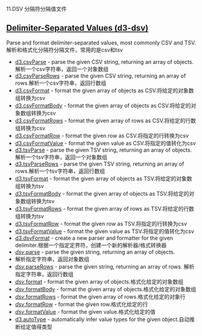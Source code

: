 11.DSV 分隔符分隔值文件 
## [](https://github.com/d3/d3/blob/main/API.md#delimiter-separated-values-d3-dsv)[Delimiter-Separated Values (d3-dsv)](https://github.com/d3/d3-dsv/tree/v3.0.1)

Parse and format delimiter-separated values, most commonly CSV and TSV.
解析和格式化分隔符分隔文件，常用的是csv和tsv

-   [d3.csvParse](https://github.com/d3/d3-dsv/blob/v3.0.1/README.md#csvParse) - parse the given CSV string, returning an array of objects.解析一个csv字符串，返回一个对象数组
-   [d3.csvParseRows](https://github.com/d3/d3-dsv/blob/v3.0.1/README.md#csvParseRows) - parse the given CSV string, returning an array of rows.解析一个csv字符串，返回行数组
-   [d3.csvFormat](https://github.com/d3/d3-dsv/blob/v3.0.1/README.md#csvFormat) - format the given array of objects as CSV.将给定的对象数组转换为csv
-   [d3.csvFormatBody](https://github.com/d3/d3-dsv/blob/v3.0.1/README.md#csvFormatBody) - format the given array of objects as CSV.将给定的对象数组转换为csv
-   [d3.csvFormatRows](https://github.com/d3/d3-dsv/blob/v3.0.1/README.md#csvFormatRows) - format the given array of rows as CSV.将给定的行数组转换为csv
-   [d3.csvFormatRow](https://github.com/d3/d3-dsv/blob/v3.0.1/README.md#csvFormatRow) - format the given row as CSV.将指定的行转换为csv
-   [d3.csvFormatValue](https://github.com/d3/d3-dsv/blob/v3.0.1/README.md#csvFormatValue) - format the given value as CSV.将指定的值转化为csv
-   [d3.tsvParse](https://github.com/d3/d3-dsv/blob/v3.0.1/README.md#tsvParse) - parse the given TSV string, returning an array of objects.解析一个tsv字符串，返回一个对象数组
-   [d3.tsvParseRows](https://github.com/d3/d3-dsv/blob/v3.0.1/README.md#tsvParseRows) - parse the given TSV string, returning an array of rows.解析一个tsv字符串，返回行数组
-   [d3.tsvFormat](https://github.com/d3/d3-dsv/blob/v3.0.1/README.md#tsvFormat) - format the given array of objects as TSV.将给定的对象数组转换为tsv
-   [d3.tsvFormatBody](https://github.com/d3/d3-dsv/blob/v3.0.1/README.md#tsvFormatBody) - format the given array of objects as TSV.将给定的对象数组转换为tsv
-   [d3.tsvFormatRows](https://github.com/d3/d3-dsv/blob/v3.0.1/README.md#tsvFormatRows) - format the given array of rows as TSV.将给定的行数组转换为tsv
-   [d3.tsvFormatRow](https://github.com/d3/d3-dsv/blob/v3.0.1/README.md#tsvFormatRow) - format the given row as TSV.将指定的行转换为csv
-   [d3.tsvFormatValue](https://github.com/d3/d3-dsv/blob/v3.0.1/README.md#tsvFormatValue) - format the given value as TSV.将指定的值转化为csv
-   [d3.dsvFormat](https://github.com/d3/d3-dsv/blob/v3.0.1/README.md#dsvFormat) - create a new parser and formatter for the given delimiter.根据一个指定定界符，创建一个新的解析器/格式转换器
-   [*dsv*.parse](https://github.com/d3/d3-dsv/blob/v3.0.1/README.md#dsv_parse) - parse the given string, returning an array of objects.
-   解析指定字符串，返回对象数组
-   [*dsv*.parseRows](https://github.com/d3/d3-dsv/blob/v3.0.1/README.md#dsv_parseRows) - parse the given string, returning an array of rows. 解析指定字符串，返回行数组
-   [*dsv*.format](https://github.com/d3/d3-dsv/blob/v3.0.1/README.md#dsv_format) - format the given array of objects.格式化给定的对象数组
-   [*dsv*.formatBody](https://github.com/d3/d3-dsv/blob/v3.0.1/README.md#dsv_formatBody) - format the given array of objects.格式化给定的对象数组
-   [*dsv*.formatRows](https://github.com/d3/d3-dsv/blob/v3.0.1/README.md#dsv_formatRows) - format the given array of rows.格式化给定的对象行
-   [*dsv*.formatRow](https://github.com/d3/d3-dsv/blob/v3.0.1/README.md#dsv_formatRow) - format the given row.格式化给定的行
-   [*dsv*.formatValue](https://github.com/d3/d3-dsv/blob/v3.0.1/README.md#dsv_formatValue) - format the given value.格式化给定的值
-   [d3.autoType](https://github.com/d3/d3-dsv/blob/v3.0.1/README.md#autoType) - automatically infer value types for the given object.自动推断给定值得类型